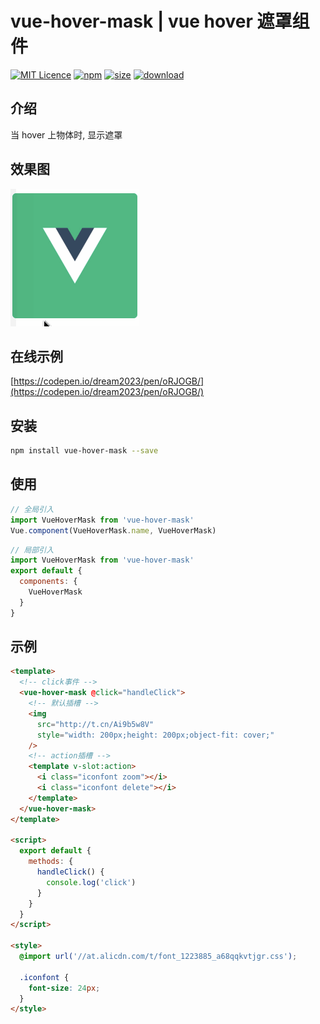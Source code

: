 # vue-hover-mask | vue hover 遮罩组件

[![MIT Licence](https://badges.frapsoft.com/os/mit/mit.svg)](https://opensource.org/licenses/mit-license.php)
[![npm](https://img.shields.io/npm/v/vue-hover-mask.svg)](https://www.npmjs.com/package/vue-hover-mask)
[![size](https://img.shields.io/bundlephobia/minzip/vue-hover-mask.svg)](https://www.npmjs.com/package/vue-hover-mask)
[![download](https://img.shields.io/npm/dw/vue-hover-mask.svg)](https://npmcharts.com/compare/vue-hover-mask?minimal=true)

## 介绍

当 hover 上物体时, 显示遮罩

## 效果图

![效果图](./public/example.gif)

## 在线示例

[https://codepen.io/dream2023/pen/oRJOGB/](https://codepen.io/dream2023/pen/oRJOGB/)

## 安装

```bash
npm install vue-hover-mask --save
```

## 使用

```js
// 全局引入
import VueHoverMask from 'vue-hover-mask'
Vue.component(VueHoverMask.name, VueHoverMask)
```

```js
// 局部引入
import VueHoverMask from 'vue-hover-mask'
export default {
  components: {
    VueHoverMask
  }
}
```

## 示例

```html
<template>
  <!-- click事件 -->
  <vue-hover-mask @click="handleClick">
    <!-- 默认插槽 -->
    <img
      src="http://t.cn/Ai9b5w8V"
      style="width: 200px;height: 200px;object-fit: cover;"
    />
    <!-- action插槽 -->
    <template v-slot:action>
      <i class="iconfont zoom"></i>
      <i class="iconfont delete"></i>
    </template>
  </vue-hover-mask>
</template>

<script>
  export default {
    methods: {
      handleClick() {
        console.log('click')
      }
    }
  }
</script>

<style>
  @import url('//at.alicdn.com/t/font_1223885_a68qqkvtjgr.css');

  .iconfont {
    font-size: 24px;
  }
</style>
```
